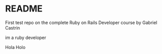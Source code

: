 # README

First test repo on the complete Ruby on Rails Developer course by Gabriel Castrin

im a ruby developer

Hola
Holo
